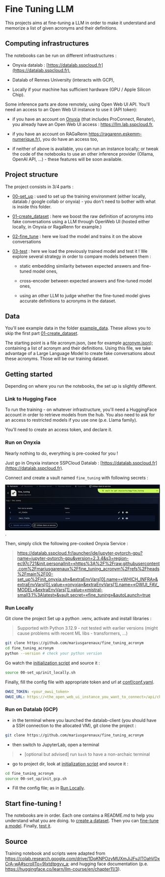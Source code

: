 # Fine Tuning LLM

This projects aims at fine-tuning a LLM in order to make it understand and memorize a list of given acronyms and their definitions.

## Computing infrastructures

The notebooks can be run on different infrastructures : 

- Onyxia datalab : [https://datalab.sspcloud.fr](https://datalab.sspcloud.fr),

- Datalab of Rennes University (interacts with GCP),

- Locally if your machine has sufficient hardware (GPU / Apple Silicon Chip).

Some inference parts are done remotely, using Open Web UI API. You'll need an access to an Open Web UI instance to use it (API token):

- if you have an account on [Onyxia](https://datalab.sspcloud.fr) (that includes ProConnect, Renater), you already have an Open Web UI access : https://llm.lab.sspcloud.fr,
    
- if you have an account on RAGaRenn [https://ragarenn.eskemm-numerique.fr)](https://ragarenn.eskemm-numerique.fr), you do have an access too,

- if neither of above is available, you can run an instance locally; or tweak the code of the notebooks to use an other inference provider (Ollama, OpenAI API, ...) - these features will be soon available.

## Project structure

The project consists in 3/4 parts :

- [00-set_up](00-set_up) : used to set up the training environment (either locally, datalab / google collab or onyxia) - you don't need to bother with what is inside this folder.

- [01-create_dataset](01-create_dataset) : here we boost the raw definition of acronyms into fake conversations using a LLM through OpenWeb UI (hosted either locally, in Onyxia or RagaRenn for example.)

- [02-fine_tune](02-fine_tune) : here we load the model and trains it on the above conversations

- [03-test](03-test) : here we load the previously trained model and test it ! We explore several strategy in order to compare models between them :

    - static embedding similarity between expected answers and fine-tuned model ones,

    - cross-encoder between expected answers and fine-tuned model ones,

    - using an other LLM to judge whether the fine-tuned model gives accurate definitions to acronyms in the dataset. 


## Data

You'll see example data in the folder [example_data](example_data). These allows you to skip the first part [01-create_dataset](01-create_dataset).

The starting point is a file acronym.json, (see for example [acronym.json](example_data/acronym.json)); containing a list of acronym and their definitions. Using this file, we take advantage of a Large Language Model to create fake conversations about these acronyms. Those will be our training dataset. 

## Getting started

Depending on where you run the notebooks, the set up is slightly different.

### Link to Hugging Face

To run the training - on whatever infrastructure, you'll need a HuggingFace account in order to retrieve models from the hub. You also need to ask for an access to restricted models if you use one (p.e. Llama family).

You'll need to create an access token, and declare it.

### Run on Onyxia

Nearly nothing to do, everything is pre-cooked for you !

Just go in Onyxia instance SSPCloud Datalab : [https://datalab.sspcloud.fr](https://datalab.sspcloud.fr).

Connect and create a vault named `fine_tuning` with following secrets :

![onyxia_vault_ex](00-set_up/onyxia_vault.png).

Then, simply click the following pre-cooked Onyxia Service :

> https://datalab.sspcloud.fr/launcher/ide/jupyter-pytorch-gpu?name=jupyter-pytorch-gpu&version=2.3.4&s3=region-ec97c721&init.personalInit=«https%3A%2F%2Fraw.githubusercontent.com%2Fmariusgarenaux%2Ffine_tuning_acronym%2Frefs%2Fheads%2Fmain%2F00-set_up%2Finit_onyxia.sh»&extraEnvVars[0].name=«WHICH_INFRA»&extraEnvVars[0].value=«onyxia»&extraEnvVars[1].name=«OWUI_FAV_MODEL»&extraEnvVars[1].value=«mistral-small3.1%3Alatest»&vault.secret=«fine_tuning»&autoLaunch=true

### Run Locally

Git clone the project 
Set up a python .venv, activate and install libraries :

> Supported with Python 3.12.9 - not tested with earlier versions (might cause problems with recent ML libs - transformers, ...)

```bash
git clone https://github.com/mariusgarenaux/fine_tuning_acronym
cd fine_tuning_acronym
python --version # check your python version
```

Go watch the [initialization script](00-set_up/init_locally.sh) and source it :

```bash
source 00-set_up/init_locally.sh
```

Finally, fill the config file with appropriate token and url at [conf/conf.yaml](conf/conf.yaml).

```yaml
OWUI_TOKEN: <your_owui_token>
OWUI_URL: https://<the_open_web_ui_instance_you_want_to_connect>/api/chat/completions
```

### Run on Datalab (GCP)

- in the terminal where you launched the datalab-client (you should have a SSH connection to the allocated VM), git clone the project :
```bash
git clone https://github.com/mariusgarenaux/fine_tuning_acronym
```

- then switch to JupyterLab, open a terminal

> - [optional but advised] run `bash` to have a non-archaic terminal

- go to project dir, look at [initialization script](00-set_up/init_gcp.sh) and source it :

```bash
cd fine_tuning_acronym
source 00-set_up/init_gcp.sh
```

- Fill the config file; as in [Run Locally](#run-locally).

## Start fine-tuning !

The notebooks are in order. Each one contains a README.md to help you understand what you are doing. to [create a dataset](01-create_dataset/create_dataset.ipynb). Then you can [fine-tune a model](02-fine_tune/training.ipynb). Finally, [test it](03-test).

## Source

Training notebook and scripts were adapted from https://colab.research.google.com/drive/1DqKNPOzyMUXmJiJFvJITOahVDxCrA-wA#scrollTo=9Ixtdtpgyv_a; and hugging face documentation (p.e. https://huggingface.co/learn/llm-course/en/chapter11/3).